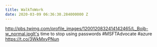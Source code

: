 ```yaml
---
title: WalkToWork
date: 2020-03-09 06:36:30.284000000 Z
---
```


 http://pbs.twimg.com/profile_images/1200120832414142465/L_Bojb-w_normal.jpgIt's time to stop using passwords #MSFTAdvocate #azure https://t.co/3WkMxyPNun